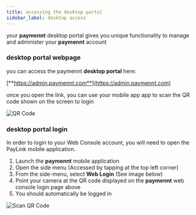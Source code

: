 ```yaml
---
title: accessing the desktop portal
sidebar_label: desktop access
---
```


your **paymennt** desktop portal gives you unique functionality to manage and administer your **paymennt** account

### desktop portal webpage

you can access the paymennt **desktop portal** here:

[**https://admin.paymennt.com**](https://admin.paymennt.com)

once you open the link, you can use your mobile app app to scan the QR code shown on the screen to login

![QR Code](/img/guides/portal/login/qr.png)

### desktop portal login

In order to login to your Web Console account, you will need to open the PayLink mobile application.

1. Launch the **paymennt** mobile application
2. Open the side menu (Accessed by tapping at the top left corner)
3. From the side-menu, select **Web Login** (See image below)
4. Point your camera at the QR code displayed on the **paymennt** web console login page above
5. You should automatically be logged in

![Scan QR Code](/img/guides/portal/login/scan.png)
